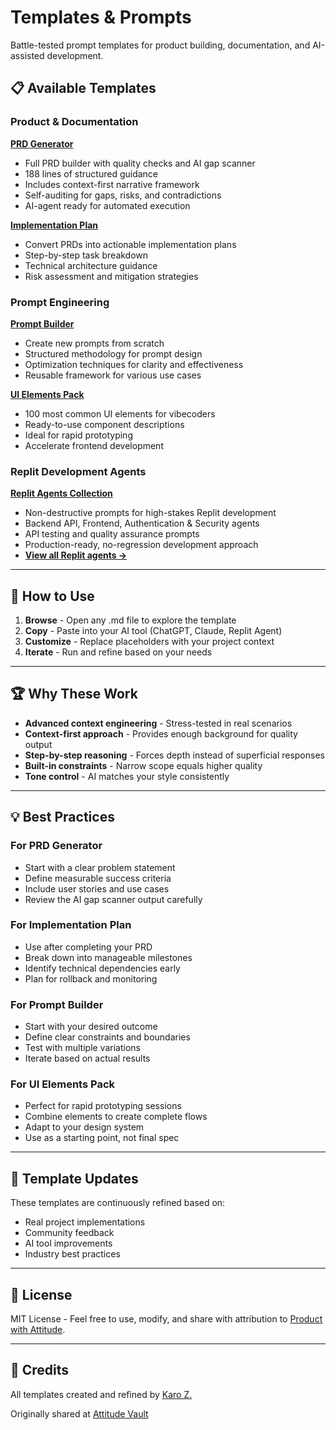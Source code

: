 # Templates & Prompts

Battle-tested prompt templates for product building, documentation, and AI-assisted development.

## 📋 Available Templates

### Product & Documentation

**[PRD Generator](prd-generator.md)**
- Full PRD builder with quality checks and AI gap scanner
- 188 lines of structured guidance
- Includes context-first narrative framework
- Self-auditing for gaps, risks, and contradictions
- AI-agent ready for automated execution

**[Implementation Plan](implementation-plan.md)**
- Convert PRDs into actionable implementation plans
- Step-by-step task breakdown
- Technical architecture guidance
- Risk assessment and mitigation strategies

### Prompt Engineering

**[Prompt Builder](prompt-builder.md)**
- Create new prompts from scratch
- Structured methodology for prompt design
- Optimization techniques for clarity and effectiveness
- Reusable framework for various use cases

**[UI Elements Pack](ui-elements-pack.md)**
- 100 most common UI elements for vibecoders
- Ready-to-use component descriptions
- Ideal for rapid prototyping
- Accelerate frontend development

### Replit Development Agents

**[Replit Agents Collection](replit-agents/)**
- Non-destructive prompts for high-stakes Replit development
- Backend API, Frontend, Authentication & Security agents
- API testing and quality assurance prompts
- Production-ready, no-regression development approach
- **[View all Replit agents →](replit-agents/README.md)**

---

## 🚀 How to Use

1. **Browse** - Open any .md file to explore the template
2. **Copy** - Paste into your AI tool (ChatGPT, Claude, Replit Agent)
3. **Customize** - Replace placeholders with your project context
4. **Iterate** - Run and refine based on your needs

---

## 🏆 Why These Work

- **Advanced context engineering** - Stress-tested in real scenarios
- **Context-first approach** - Provides enough background for quality output
- **Step-by-step reasoning** - Forces depth instead of superficial responses
- **Built-in constraints** - Narrow scope equals higher quality
- **Tone control** - AI matches your style consistently

---

## 💡 Best Practices

### For PRD Generator
- Start with a clear problem statement
- Define measurable success criteria
- Include user stories and use cases
- Review the AI gap scanner output carefully

### For Implementation Plan
- Use after completing your PRD
- Break down into manageable milestones
- Identify technical dependencies early
- Plan for rollback and monitoring

### For Prompt Builder
- Start with your desired outcome
- Define clear constraints and boundaries
- Test with multiple variations
- Iterate based on actual results

### For UI Elements Pack
- Perfect for rapid prototyping sessions
- Combine elements to create complete flows
- Adapt to your design system
- Use as a starting point, not final spec

---

## 🔄 Template Updates

These templates are continuously refined based on:
- Real project implementations
- Community feedback
- AI tool improvements
- Industry best practices

---

## 📝 License

MIT License - Feel free to use, modify, and share with attribution to [Product with Attitude](https://karozieminski.substack.com/).

---

## 🎯 Credits

All templates created and refined by [Karo Z.](https://karozieminski.substack.com/)

Originally shared at [Attitude Vault](https://attitudevault.dev/)

